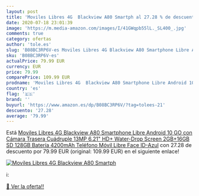 ```yaml
---
layout: post
title: 'Moviles Libres 4G  Blackview A80 Smartph al 27.28 % de descuento'
date: 2020-07-18 23:01:39
image: 'https://m.media-amazon.com/images/I/41GWqpb55lL._SL400_.jpg'
comments: true
category: ofertas
author: 'tole.es'
slug: 'B08BC3RP6V-es Moviles Libres 4G Blackview A80 Smartphone Libre Android...'
sku: 'B08BC3RP6V-es'
actualPrice: 79.99 EUR
currency: EUR
price: 79.99
comparePrice: 109.99 EUR
prodname: 'Moviles Libres 4G  Blackview A80 Smartphone Libre Android 10 GO con Cámara Trasera Cuádruple 13MP  6.21" HD+ Water-Drop Screen  2GB+16GB  SD 128GB   Batería 4200mAh Teléfono Móvil Libre  Face ID-Azul'
country: 'es'
flag: '🇪🇸'
brand: ''
buyurl: 'https://www.amazon.es/dp/B08BC3RP6V/?tag=tolees-21'
descuento: '27.28'
average: '79.99'
---
```


Está [Moviles Libres 4G  Blackview A80 Smartphone Libre Android 10 GO con Cámara Trasera Cuádruple 13MP  6.21" HD+ Water-Drop Screen  2GB+16GB  SD 128GB   Batería 4200mAh Teléfono Móvil Libre  Face ID-Azul](https://www.amazon.es/dp/B08BC3RP6V/?tag=tolees-21) con 27.28 de descuento por 79.99 EUR (original: 109.99 EUR) en el siguiente enlace!

[![Moviles Libres 4G  Blackview A80 Smartph](https://m.media-amazon.com/images/I/41GWqpb55lL._SL400_.jpg)](https://www.amazon.es/dp/B08BC3RP6V/?tag=tolees-21)

ℹ️:


[🛒 Ver la oferta!!](https://www.amazon.es/dp/B08BC3RP6V/?tag=tolees-21)
